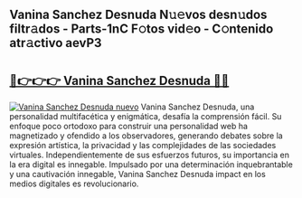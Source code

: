 ## Vanina Sanchez Desnuda N𝚞𝚎vos desn𝚞dos filtr𝚊dos - Parts-1nC F𝚘tos vid𝚎o - C𝚘ntenido atr𝚊ctivo aevP3

# <h2><a href="http://mb74y3.tromn.icu/?c=Vanina+Sanchez+Desnuda">🔗👉👉👉 Vanina Sanchez Desnuda 🔗🔗</a></h2>

[![Vanina Sanchez Desnuda nuevo](https://i.imgur.com/pEAQMta.gif)](http://mb74y3.tromn.icu/?c=Vanina+Sanchez+Desnuda)
Vanina Sanchez Desnuda, una personalidad multifacética y enigmática, desafía la comprensión fácil. Su enfoque poco ortodoxo para construir una personalidad web ha magnetizado y ofendido a los observadores, generando debates sobre la expresión artística, la privacidad y las complejidades de las sociedades virtuales. Independientemente de sus esfuerzos futuros, su importancia en la era digital es innegable. Impulsado por una determinación inquebrantable y una cautivación innegable, Vanina Sanchez Desnuda impact en los medios digitales es revolucionario.
